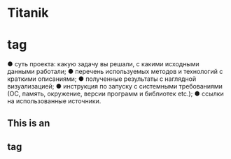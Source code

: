# Titanik<h1> tag
  ● суть проекта: какую задачу вы решали, с какими исходными данными работали;
● перечень используемых методов и технологий с краткими описаниями;
● полученные результаты с наглядной визуализацией;
● инструкция по запуску с системными требованиями (ОС, память, окружение, версии программ и библиотек etc.);
● ссылки на использованные источники.
## This is an <h2> tag
<!-- ###### This is an jopa<h6> tag -->

